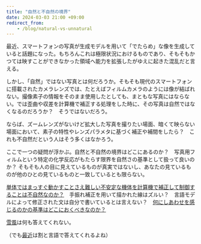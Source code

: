 ```yaml
---
title: "自然と不自然の境界"
date: 2024-03-03 21:00 +09:00
redirect_from:
    - /blog/natural-vs-unnatural
---
```


最近、スマートフォンの写真が生成モデルを用いて「でたらめ」な像を生成していると話題になった。もちろんこれは極限状況におけるものであり、そもそもかつては映すことができなかった領域へ能力を拡張したがゆえに起きた混乱だと言える。

しかし、「自然」ではない写真とは何だろうか。そもそも現代のスマートフォンに搭載されたカメラレンズでは、たとえばフィルムカメラのようには像が結ばれない。撮像素子の情報をそのまま使用したとしても、まともな写真にはならない。では歪曲や収差を計算機で補正する処理をした時に、その写真は自然ではなくなるのだろうか？　そうではないだろう。

ならば、ズームレンズがないけど拡大した写真を撮りたい場面、暗くて映らない場面において、素子の特性やレンズパラメタに基づく補正や補間をしたら？　これも不自然だという人はそう多くはなかろう。

ここで一つの疑問が浮かぶ。自然と不自然の境界はどこにあるのか？　写真用フィルムという特定の化学反応がもたらす限界を自然さの基準として扱って良いのか？ そもそも人の目に見えているものが真実ではないし、あなたの見ているものが他のひとの見ているものと一致しているとも限らない。

[単体ではまっすぐ動かすことさえ難しい不安定な機体を計算機で補正して制御することは不自然なのか？](https://ja.wikipedia.org/wiki/%E9%81%8B%E5%8B%95%E8%83%BD%E5%8A%9B%E5%90%91%E4%B8%8A%E6%A9%9F)　手振れ補正を用いて描かれた線はズルい？　言語モデルによって修正された文は自分で書いているとは言えない？　[何にしあわせを感じるのかの基準はどこにおくべきなのか？](https://www.hayakawa-onlineco.jp/product/books/11451.html)

[雪風](https://www.hayakawa-online.co.jp/shopdetail/000000002637/)は何も答えてくれない。

（でも[最近](https://www.hayakawa-online.co.jp/shopdetail/000000015108/)は割と言語で答えてくれるよね）
